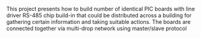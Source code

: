 This project presents how to build number of identical PIC boards with line driver RS-485 chip build-in that could be distributed across a building for gathering certain information and taking suitable actions. The boards are connected together via multi-drop network using master/slave protocol

